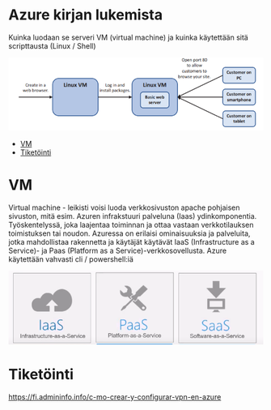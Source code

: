 # Azure kirjan lukemista
Kuinka luodaan se serveri VM (virtual machine) ja kuinka käytettään sitä scripttausta (Linux / Shell)

![Alt text](images/azure-vm-1.PNG?raw=true "None")

- [VM](#VM)
- [Tiketöinti](#Tiketöinti)

# VM
Virtual machine - leikisti voisi luoda verkkosivuston apache pohjaisen sivuston, mitä esim. Azuren infrakstuuri palveluna (Iaas) ydinkomponentia. Työskentelyssä, joka laajentaa toiminnan ja ottaa vastaan verkkotilauksen toimistuksen tai noudon. Azuressa on erilaisi ominaisuuksia ja palveluita, jotka mahdollistaa rakennetta ja käytäjät käytävät IaaS (Infrastructure as a Service)- ja Paas (Platform as a Service)-verkkosovellusta. Azure käytettään vahvasti cli / powershell:iä

![Alt text](images/azure-mv-2.PNG?raw=true "None")

# Tiketöinti

https://fi.admininfo.info/c-mo-crear-y-configurar-vpn-en-azure
